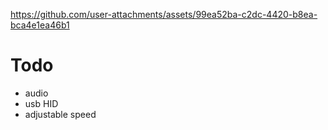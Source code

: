 https://github.com/user-attachments/assets/99ea52ba-c2dc-4420-b8ea-bca4e1ea46b1
<H1>Todo</H1>
<ul>
  <li> audio </li>
  <li> usb HID </li>
  <li> adjustable speed </li>
  
  
</ul>
